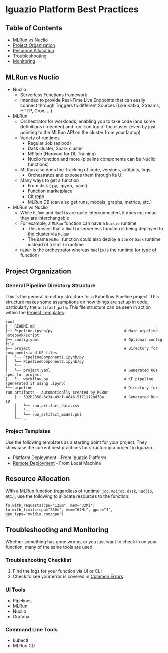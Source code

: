# Iguazio Platform Best Practices

## Table of Contents
- [MLRun vs Nuclio](#MLRun-vs-Nuclio)
- [Project Organization](#Project-Organization)
- [Resource Allocation](#Resource-Allocation)
- [Troubleshooting](#Troubleshooting)
- [Monitoring](#Monitoring)

## MLRun vs Nuclio
- Nuclio 
    - Serverless Functions framework
    - Intended to provide Real-Time Live Endpoints that can easily connect through Triggers to different Sources (Like Kafka, Streams, HTTP, Cron, ...)
- MLRun
    - Orchestrator for workloads, enabling you to take code (and some definitions if needed) and run it on top of the cluster (even by just pointing to the MLRun API on the cluster from your laptop)
    - Variety of runtimes 
        - Regular Job (as pod)
        - Dask cluster, Spark cluster
        - MPIjob (Horovod for DL Training)
        - Nuclio function and more (pipeline components can be Nuclio functions)
    - MLRun also does the Tracking of code, versions, artifacts, logs, 
         - Orchestrates and exposes them through its UI
    - Many ways to get a function
        - From disk (.py, .ipynb, .yaml)
        - Function marketplace
        - Git repo
        - MLRun DB (can also get runs, models, graphs, metrics, etc.)
- MLRun vs Nuclio       
    - While `MLRun` and `Nuclio` are quite interconnected, it does not mean they are interchangable
    - For example, a `MLRun` function can have a `Nuclio` runtime
        - This means that a `Nuclio` serverless function is being deployed to the cluster via `MLRun`
        - The same `MLRun` function could also deploy a `Job` or `Dask` runtime instead of a `Nuclio` runtime
    - `MLRun` is the orchestrator whereas `Nuclio` is the runtime (or type of function)

## Project Organization
### General Pipeline Directory Structure
This is the general directory structure for a Kubeflow Pipeline project. This structure makes some assumptions on how things are set up in code, particularly the `artifact_path`. This file structure can be seen in action within the [Project Templates](#Project-Templates).
```
root
├── README.md
├── Pipeline.ipynb/py                                # Main pipeline notebook/script
├── config.yaml                                      # Optional config file
├── project                                          # Directory for components and KF files
│   └── PipelineComponent1.ipynb/py
│   └── PipelineComponent2.ipynb/py
│   └── ...
│   └── project.yaml                                 # Generated K8s spec for project
│   └── workflow.py                                  # KF pipeline (generated if using .ipynb)
└── pipeline                                         # Directory for run artifacts - Automatically created by MLRun
    ├── 392b2858-6c34-49cf-a646-5f711120d38a         # Generated Run ID
    │   └── run_artifact_data.csv
    │   └── ...
    │   └── run_artifact_model.pkl
    └── ...
```
### Project Templates
Use the following templates as a starting point for your project. They showcase the current best practices for structuring a project in Iguazio.
- Platform Deployment - From Iguazio Platform
- [Remote Deployment](https://github.com/igz-us-sales/igz-remote-deployment) - From Local Machine

## Resource Allocation
With a MLRun function (regardless of runtime: `job`, `mpijob`, `dask`, `nuclio`, etc.), use the following to allocate resources to the function:
```
fn.with_requests(cpu="125m", mem="32Mi")
fn.with_limits(cpu="250m", mem="64Mi", gpus="1", gpu_type='nvidia.com/gpu')
```

## Troubleshooting and Monitoring
Whether something has gone wrong, or you just want to check in on your function, many of the same tools are used.

### Troubleshooting Checklist
1. Find the logs for your function via UI or CLI
2. Check to see your error is covered in [Common Errors](docs/CommonErrors.md).

### UI Tools
- Pipelines
- MLRun
- Nuclio
- Grafana

### Command Line Tools
- kubectl
- MLRun CLI
